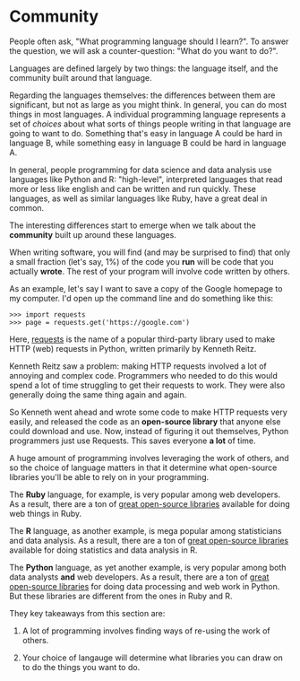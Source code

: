 # Community

People often ask, "What programming language should I learn?". To answer the question, we will ask a counter-question: "What do you want to do?".

Languages are defined largely by two things: the language itself, and the community built around that language.

Regarding the languages themselves: the differences between them are significant, but not as large as you might think. In general, you can do most things in most languages. A individual programming language represents a set of *choices* about what sorts of things people writing in that language are going to want to do. Something that's easy in language A could be hard in language B, while something easy in language B could be hard in language A.

In general, people programming for data science and data analysis use languages like Python and R: "high-level", interpreted languages that read more or less like english and can be written and run quickly. These languages, as well as similar languages like Ruby, have a great deal in common.

The interesting differences start to emerge when we talk about the **community** built up around these languages.

When writing software, you will find (and may be surprised to find) that only a small fraction (let's say, 1%) of the code you **run** will be code that you actually **wrote**. The rest of your program will involve code written by others.

As an example, let's say I want to save a copy of the Google homepage to my computer. I'd open up the command line and do something like this:

```
>>> import requests
>>> page = requests.get('https://google.com')
```

Here, [requests](http://docs.python-requests.org/en/master/) is the name of a popular third-party library used to make HTTP (web) requests in Python, written primarily by Kenneth Reitz.

Kenneth Reitz saw a problem: making HTTP requests involved a lot of annoying and complex code. Programmers who needed to do this would spend a lot of time struggling to get their requests to work. They were also generally doing the same thing again and again.

So Kenneth went ahead and wrote some code to make HTTP requests very easily, and released the code as an **open-source library** that anyone else could download and use. Now, instead of figuring it out themselves, Python programmers just use Requests. This saves everyone **a lot** of time.

A huge amount of programming involves leveraging the work of others, and so the choice of language matters in that it determine what open-source libraries you'll be able to rely on in your programming.

The **Ruby** language, for example, is very popular among web developers. As a result, there are a ton of [great open-source libraries](https://rubygems.org/) available for doing web things in Ruby.

The **R** language, as another example, is mega popular among statisticians and data analysis. As a result, there are a ton of [great open-source libraries](https://cran.r-project.org/) available for doing statistics and data analysis in R.

The **Python** language, as yet another example, is very popular among both data analysts **and** web developers. As a result, there are a ton of [great open-source libraries](https://pypi.python.org/pypi) for doing data processing and web work in Python. But these libraries are different from the ones in Ruby and R.

They key takeaways from this section are:

1. A lot of programming involves finding ways of re-using the work of others.

2. Your choice of langauge will determine what libraries you can draw on to do the things you want to do.


